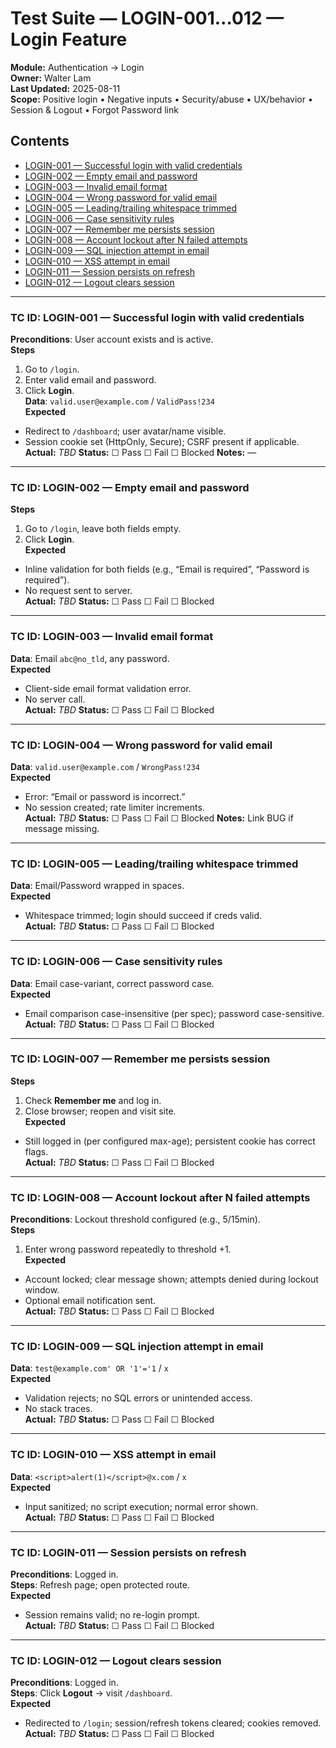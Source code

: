 # Test Suite — LOGIN-001…012 — Login Feature

**Module:** Authentication → Login  
**Owner:** Walter Lam  
**Last Updated:** 2025-08-11  
**Scope:** Positive login • Negative inputs • Security/abuse • UX/behavior • Session & Logout • Forgot Password link

## Contents
- [LOGIN-001 — Successful login with valid credentials](#tc-id-login-001--successful-login-with-valid-credentials)
- [LOGIN-002 — Empty email and password](#tc-id-login-002--empty-email-and-password)
- [LOGIN-003 — Invalid email format](#tc-id-login-003--invalid-email-format)
- [LOGIN-004 — Wrong password for valid email](#tc-id-login-004--wrong-password-for-valid-email)
- [LOGIN-005 — Leading/trailing whitespace trimmed](#tc-id-login-005--leadingtrailing-whitespace-trimmed)
- [LOGIN-006 — Case sensitivity rules](#tc-id-login-006--case-sensitivity-rules)
- [LOGIN-007 — Remember me persists session](#tc-id-login-007--remember-me-persists-session)
- [LOGIN-008 — Account lockout after N failed attempts](#tc-id-login-008--account-lockout-after-n-failed-attempts)
- [LOGIN-009 — SQL injection attempt in email](#tc-id-login-009--sql-injection-attempt-in-email)
- [LOGIN-010 — XSS attempt in email](#tc-id-login-010--xss-attempt-in-email)
- [LOGIN-011 — Session persists on refresh](#tc-id-login-011--session-persists-on-refresh)
- [LOGIN-012 — Logout clears session](#tc-id-login-012--logout-clears-session)

---

### TC ID: LOGIN-001 — Successful login with valid credentials
**Preconditions**: User account exists and is active.  
**Steps**
1. Go to `/login`.
2. Enter valid email and password.
3. Click **Login**.  
**Data**: `valid.user@example.com` / `ValidPass!234`  
**Expected**
- Redirect to `/dashboard`; user avatar/name visible.
- Session cookie set (HttpOnly, Secure); CSRF present if applicable.  
**Actual:** _TBD_  **Status:** ☐ Pass ☐ Fail ☐ Blocked  **Notes:** —

---

### TC ID: LOGIN-002 — Empty email and password
**Steps**
1. Go to `/login`, leave both fields empty.
2. Click **Login**.  
**Expected**
- Inline validation for both fields (e.g., “Email is required”, “Password is required”).
- No request sent to server.  
**Actual:** _TBD_  **Status:** ☐ Pass ☐ Fail ☐ Blocked

---

### TC ID: LOGIN-003 — Invalid email format
**Data**: Email `abc@no_tld`, any password.  
**Expected**
- Client-side email format validation error.
- No server call.  
**Actual:** _TBD_  **Status:** ☐ Pass ☐ Fail ☐ Blocked

---

### TC ID: LOGIN-004 — Wrong password for valid email
**Data**: `valid.user@example.com` / `WrongPass!234`  
**Expected**
- Error: “Email or password is incorrect.”
- No session created; rate limiter increments.  
**Actual:** _TBD_  **Status:** ☐ Pass ☐ Fail ☐ Blocked  **Notes:** Link BUG if message missing.

---

### TC ID: LOGIN-005 — Leading/trailing whitespace trimmed
**Data**: Email/Password wrapped in spaces.  
**Expected**
- Whitespace trimmed; login should succeed if creds valid.  
**Actual:** _TBD_  **Status:** ☐ Pass ☐ Fail ☐ Blocked

---

### TC ID: LOGIN-006 — Case sensitivity rules
**Data**: Email case-variant, correct password case.  
**Expected**
- Email comparison case-insensitive (per spec); password case-sensitive.  
**Actual:** _TBD_  **Status:** ☐ Pass ☐ Fail ☐ Blocked

---

### TC ID: LOGIN-007 — Remember me persists session
**Steps**
1. Check **Remember me** and log in.
2. Close browser; reopen and visit site.  
**Expected**
- Still logged in (per configured max-age); persistent cookie has correct flags.  
**Actual:** _TBD_  **Status:** ☐ Pass ☐ Fail ☐ Blocked

---

### TC ID: LOGIN-008 — Account lockout after N failed attempts
**Preconditions**: Lockout threshold configured (e.g., 5/15min).  
**Steps**
1. Enter wrong password repeatedly to threshold +1.  
**Expected**
- Account locked; clear message shown; attempts denied during lockout window.
- Optional email notification sent.  
**Actual:** _TBD_  **Status:** ☐ Pass ☐ Fail ☐ Blocked

---

### TC ID: LOGIN-009 — SQL injection attempt in email
**Data**: `test@example.com' OR '1'='1` / `x`  
**Expected**
- Validation rejects; no SQL errors or unintended access.
- No stack traces.  
**Actual:** _TBD_  **Status:** ☐ Pass ☐ Fail ☐ Blocked

---

### TC ID: LOGIN-010 — XSS attempt in email
**Data**: `<script>alert(1)</script>@x.com` / `x`  
**Expected**
- Input sanitized; no script execution; normal error shown.  
**Actual:** _TBD_  **Status:** ☐ Pass ☐ Fail ☐ Blocked

---

### TC ID: LOGIN-011 — Session persists on refresh
**Preconditions**: Logged in.  
**Steps**: Refresh page; open protected route.  
**Expected**
- Session remains valid; no re-login prompt.  
**Actual:** _TBD_  **Status:** ☐ Pass ☐ Fail ☐ Blocked

---

### TC ID: LOGIN-012 — Logout clears session
**Preconditions**: Logged in.  
**Steps**: Click **Logout** → visit `/dashboard`.  
**Expected**
- Redirected to `/login`; session/refresh tokens cleared; cookies removed.  
**Actual:** _TBD_  **Status:** ☐ Pass ☐ Fail ☐ Blocked
